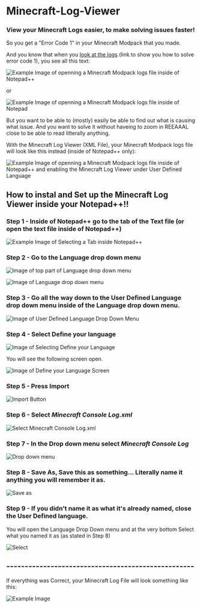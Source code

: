 # Minecraft-Log-Viewer
### View your Minecraft Logs easier, to make solving issues faster!

So you get a "Error Code 1" in your Minecraft Modpack that you made. 

And you know that when you [look at the logs](https://new.reddit.com/r/CurseForge/comments/1bl7obj/modpack_making_minecraft_exit_code_1_solved_how/) (link to show you how to solve error code 1), you see all this text:


![Example Image of openning a Minecraft Modpack logs file inside of Notepad++](https://i.imgur.com/H001iff.png)


 or


![Example Image of openning a Minecraft Modpack logs file inside of Notepad](https://i.imgur.com/mLiDqu2.png)


But you want to be able to (mostly) easily be able to find out what is causing what issue. And you want to solve it without haveing to zoom in REEAAAL close to be able to read litterally anything.

With the Minecraft Log Viewer (XML File), your Minecraft Modpack logs file will look like this instead (inside of Notepad++ only):

![Example Image of openning a Minecraft Modpack logs file inside of Notepad++ and enabling the Minecraft Log Viewer under User Defined Language](https://i.imgur.com/DKJXUIN.png)



## How to instal and Set up the Minecraft Log Viewer inside your Notepad++!!

### Step 1 - Inside of Notepad++ go to the tab of the Text file (or open the text file inside of Notepad++)

![Example Image of Selecting a Tab inside Notepad++](https://i.imgur.com/TJjK11u.png)

### Step 2 - Go to the **Language** drop down menu

![Image of top part of Language drop down menu](https://i.imgur.com/SXkrkIK.png)

![Image of Language drop down menu](https://i.imgur.com/F2T5d1n.png)

### Step 3 - Go all the way down to the **User Defined Language** drop down menu inside of the **Language** drop down menu.

![Image of User Defined Language Drop Down Menu](https://i.imgur.com/JyXaQzI.png)

### Step 4 - Select **Define your language**

![Image of Selecting Define your Language](https://i.imgur.com/nPeP7UF.png)


You will see the following screen open.


![Image of Define your Language Screen](https://i.imgur.com/FROzc6g.png)


### Step 5 - Press Import

![Import Button](https://i.imgur.com/ziHRoz2.png)

### Step 6 - Select *Minecraft Console Log.xml*

![Select Minecraft Console Log.xml](https://i.imgur.com/YYtkgTp.png)

### Step 7 - In the Drop down menu select *Minecraft Console Log*

![Drop down menu](https://i.imgur.com/rRZGS0R.png)

### Step 8 - Save As, Save this as something... Literally name it anything you will remember it as.

![Save as](https://i.imgur.com/9rQDQWt.png)

### Step 9 - If you didn't name it as what it's already named, close the User Defined language.

You will open the Language Drop Down menu and at the very bottom Select what you named it as (as stated in Step 8)

![Select](https://i.imgur.com/BXHAIAt.png)

## ---------------------------------------------------

If everything was Correct, your Minecraft Log File will look something like this:

![Example Image](https://i.imgur.com/yPcjj7c.png)
